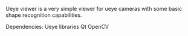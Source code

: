 Ueye viewer is a very simple viewer for ueye cameras with some basic shape recognition capabilities.

Dependencies:
Ueye libraries
Qt
OpenCV
